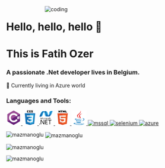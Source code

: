 <img align="right" alt="coding" width="400" src="https://media.giphy.com/media/heIX5HfWgEYlW/giphy.gif">
<h1>Hello, hello, hello 👋</h1>
<h1>This is Fatih Ozer</h1>
<h3>A passionate .Net developer lives in Belgium.</h3>
🌱 Currently living in Azure world

<p align="left">
</p>

<h3 align="left">Languages and Tools:</h3>
<p align="left"> 
  <a href="https://dotnet.microsoft.com/en-us/languages/csharp" target="_blank" rel="noreferrer"> <img src="https://raw.githubusercontent.com/devicons/devicon/master/icons/csharp/csharp-original.svg" alt="csharp" width="40" height="40"/> </a> 
  <a href="https://www.w3schools.com/css/" target="_blank"> <img src="https://raw.githubusercontent.com/devicons/devicon/master/icons/css3/css3-original-wordmark.svg" alt="css3" width="40" height="40"/> </a> 
  <a href="https://dotnet.microsoft.com/" target="_blank" rel="noreferrer"> <img src="https://raw.githubusercontent.com/devicons/devicon/master/icons/dot-net/dot-net-original-wordmark.svg" alt="dotnet" width="40" height="40"/> </a> 
  <a href="https://www.w3schools.com/html/" target="_blank" rel="noreferrer"> <img src="https://raw.githubusercontent.com/devicons/devicon/master/icons/html5/html5-original-wordmark.svg" alt="html5" width="40" height="40"/> </a> 
  <a href="https://www.java.com" target="_blank" rel="noreferrer"> <img src="https://raw.githubusercontent.com/devicons/devicon/master/icons/java/java-original.svg" alt="java" width="40" height="40"/> </a> 
  <a href="https://www.microsoft.com/en-us/sql-server" target="_blank" rel="noreferrer"> <img src="https://www.svgrepo.com/show/303229/microsoft-sql-server-logo.svg" alt="mssql" width="40" height="40"/> </a> 
  <a href="https://www.selenium.dev" target="_blank" rel="noreferrer"> <img src="https://raw.githubusercontent.com/detain/svg-logos/780f25886640cef088af994181646db2f6b1a3f8/svg/selenium-logo.svg" alt="selenium" width="40" height="40"/> </a>
 <a href="https://portal.azure.com/" target="_blank" rel="noreferrer"> <img src="https://th.bing.com/th/id/OIP.RBEEEh9FaW1dsFVobvP28wAAAA?rs=1&pid=ImgDetMain" alt="azure" width="40" height="40"/> </a>
</p>

<p><img align="left" src="https://github-readme-stats.vercel.app/api/top-langs?username=mazmanoglu&show_icons=true&locale=en&layout=compact" alt="mazmanoglu" /></p>

<p>&nbsp;<img align="center" src="https://github-readme-stats.vercel.app/api?username=mazmanoglu&show_icons=true&locale=en" alt="mazmanoglu" /></p>

<p><img align="center" src="https://github-readme-streak-stats.herokuapp.com/?user=mazmanoglu&" alt="mazmanoglu" /></p>

<p align="left"> <img src="https://komarev.com/ghpvc/?username=mazmanoglu&label=Profile%20views&color=0e75b6&style=flat" alt="mazmanoglu" /> </p>

